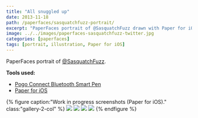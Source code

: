 ```yaml
---
title: "All snuggled up"
date: 2013-11-18
path: /paperfaces/sasquatchfuzz-portrait/
excerpt: "PaperFaces portrait of @SasquatchFuzz drawn with Paper for iOS on an iPad."
image: ../../images/paperfaces-sasquatchfuzz-twitter.jpg
categories: [paperfaces]
tags: [portrait, illustration, Paper for iOS]
---
```


PaperFaces portrait of [@SasquatchFuzz](https://twitter.com/SasquatchFuzz).

**Tools used:**

- [Pogo Connect Bluetooth Smart Pen](https://www.amazon.com/gp/product/B009K448L4/ref=as_li_ss_tl?ie=UTF8&camp=1789&creative=390957&creativeASIN=B009K448L4&linkCode=as2&tag=mademist-20)
- [Paper for iOS](https://paper.bywetransfer.com/)

{% figure caption:"Work in progress screenshots (Paper for iOS)." class:"gallery-2-col" %}
[![](../../images/paperfaces-sasquatchfuzz-process-1-600.jpg)](../../images/paperfaces-sasquatchfuzz-process-1-lg.jpg)
[![](../../images/paperfaces-sasquatchfuzz-process-2-600.jpg)](../../images/paperfaces-sasquatchfuzz-process-2-lg.jpg)
[![](../../images/paperfaces-sasquatchfuzz-process-3-600.jpg)](../../images/paperfaces-sasquatchfuzz-process-3-lg.jpg)
[![](../../images/paperfaces-sasquatchfuzz-process-4-600.jpg)](../../images/paperfaces-sasquatchfuzz-process-4-lg.jpg)
{% endfigure %}
